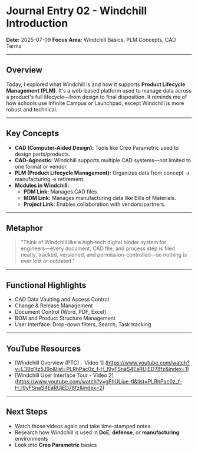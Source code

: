 # Journal Entry 02 - Windchill Introduction

**Date:** 2025-07-09 
**Focus Area:** Windchill Basics, PLM Concepts, CAD Terms

---

##  Overview

Today, I explored what Windchill is and how it supports **Product Lifecycle Management (PLM)**.
It's a web-based platform used to manage data across a product's full lifecycle—from design to
final disposition. It reminds me of how schools use Infinite Campus or Launchpad, except Windchill is
more robust and technical.

---

##  Key Concepts

- **CAD (Computer-Aided Design):** Tools like Creo Parametric used to design parts/products.
- **CAD-Agnostic:** Windchill supports multiple CAD systems—not limited to one format or vendor.
- **PLM (Product Lifecycle Management):** Organizes data from concept → manufacturing → retirement.
- **Modules in Windchill:**
  - **PDM Link:** Manages CAD files.
  - **MDM Link:** Manages manufacturing data like Bills of Materials.
  - **Project Link:** Enables collaboration with vendors/partners.

---

##  Metaphor

> "Think of Windchill like a high-tech digital binder system for engineers—every document, CAD file, 
and process step is filed neatly, tracked, versioned, and permission-controlled—so nothing is ever
lost or outdated."

---

##  Functional Highlights

- CAD Data Vaulting and Access Control
- Change & Release Management
- Document Control (Word, PDF, Excel)
- BOM and Product Structure Management
- User Interface: Drop-down filters, Search, Task tracking

---

##  YouTube Resources

- [Windchill Overview (PTC) - Video 1]
 (https://www.youtube.com/watch?v=L3Bg1tz5J9o&list=PLRhPac0z_f-H_l9yFSnaS4EaRUjED78fz&index=1)
- [Windchill User Interface Tour - Video 2]
 (https://www.youtube.com/watch?v=gFhULiue-tI&list=PLRhPac0z_f-H_l9yFSnaS4EaRUjED78fz&index=2)

---

## Next Steps

- Watch those videos again and take time-stamped notes
- Research how Windchill is used in **DoE**, **defense**, or **manufacturing** environments
- Look into **Creo Parametric** basics

